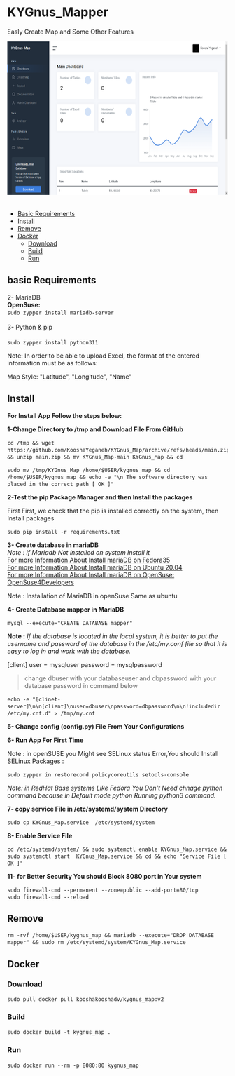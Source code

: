 # KYGnus_Mapper
Easly Create Map and Some Other Features

<img src="./app/static/screenshots/KYGnus_Map_Dashboard.png" height="350" width="700">
<br><br>





- [Basic Requirements](https://github.com/KooshaYeganeh/KYGnus_Map#basic-requirements)
- [Install](https://github.com/KooshaYeganeh/KYGnus_Map#install)
- [Remove](https://github.com/KooshaYeganeh/KYGnus_Map#remove)
- [Docker](https://github.com/KooshaYeganeh/KYGnus_Map#docker)
    - [Download](https://github.com/KooshaYeganeh/KYGnus_Map#download)
    - [Build](https://github.com/KooshaYeganeh/KYGnus_Map#build)
    - [Run](https://github.com/KooshaYeganeh/KYGnus_Map#run)




## basic Requirements

2- MariaDB <br />
**OpenSuse:**  
`sudo zypper install mariadb-server`<br /><br />
3- Python & pip <br />  
`sudo zypper install python311`



Note: In order to be able to upload Excel, the format of the entered information must be as follows:

Map Style: "Latitude", "Longitude", "Name"




## Install

**For Install App Follow the steps below:** 

**1-Change Directory to /tmp and Download File From GitHub**

```
cd /tmp && wget https://github.com/KooshaYeganeh/KYGnus_Map/archive/refs/heads/main.zip && unzip main.zip && mv KYGnus_Map-main KYGnus_Map && cd
```

```
sudo mv /tmp/KYGnus_Map /home/$USER/kygnus_map && cd /home/$USER/kygnus_map && echo -e "\n The software directory was placed in the correct path [ OK ]"
```


**2-Test the pip Package Manager and then Install the packages**

First First, we check that the pip is installed correctly on the system, then Install packages

```
sudo pip install -r requirements.txt
```


**3- Create database in mariaDB**  
*Note : if Mariadb Not installed on system Install it*  
[For more Information About Install mariaDB on Fedora35](https://docs.fedoraproject.org/en-US/quick-docs/installing-mysql-mariadb/)  
[For more Information About Install mariaDB on Ubuntu 20.04 ](https://www.digitalocean.com/community/tutorials/how-to-install-mariadb-on-ubuntu-20-04)  
[For more Information About Install mariaDB on OpenSuse: OpenSuse4Developers](https://github.com/KooshaYeganeh/OpenSuse4Developers)

Note : Installation of MariaDB in openSuse Same as ubuntu


**4- Create Database mapper in MariaDB**

```
mysql --execute="CREATE DATABASE mapper"
```


**Note :** *If the database is located in the local system, it is better to put the username and password of the database in the /etc/my.conf file so that it is easy to log in and work with the database.*


[client]
user = mysqluser
password = mysqlpassword

> change dbuser with your databaseuser and dbpassword with your database password in command below 

```
echo -e "[clinet-server]\n\n[client]\nuser=dbuser\npassword=dbpassword\n\n!includedir /etc/my.cnf.d" > /tmp/my.cnf
```


**5- Change config (config.py) File From Your Configurations**


**6- Run App For First Time**

Note : in openSUSE you Might see SELinux status Error,You should Install SELinux Packages : 

```
sudo zypper in restorecond policycoreutils setools-console
```
  
*Note: in RedHat Base systems Like Fedora You Don't Need chnage python command because in Default mode python Running python3 command.*




**7- copy service File in /etc/systemd/system Directory**

```
sudo cp KYGnus_Map.service  /etc/systemd/system 
```

**8- Enable Service File**

```
cd /etc/systemd/system/ && sudo systemctl enable KYGnus_Map.service && sudo systemctl start  KYGnus_Map.service && cd && echo "Service File [ OK ]"
```



**11- for Better Security You should Block 8080 port in Your system**

```
sudo firewall-cmd --permanent --zone=public --add-port=80/tcp
sudo firewall-cmd --reload
```



## Remove

```
rm -rvf /home/$USER/kygnus_map && mariadb --execute="DROP DATABASE mapper" && sudo rm /etc/systemd/system/KYGnus_Map.service
```




## Docker 

### Download

```
sudo pull docker pull kooshakooshadv/kygnus_map:v2
```

### Build

```
sudo docker build -t kygnus_map .
```

### Run

```
sudo docker run --rm -p 8080:80 kygnus_map
```